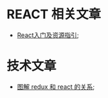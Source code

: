 # REACT 相关文章

- [React入门及资源指引](https://segmentfault.com/a/1190000006495917);




# 技术文章

- [图解 redux 和 react 的关系](https://juejin.im/entry/5713b5ce2e958a005ce96108);
